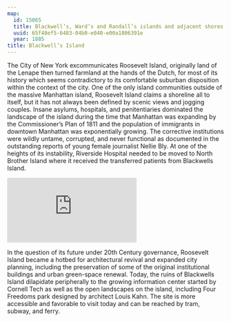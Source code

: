 ```yaml
---
map:
  id: 15065
  title: Blackwell’s, Ward’s and Randall’s islands and adjacent shores of East and Harlem River
  uuid: 65f48ef5-6483-04b0-e040-e00a1806391e
  year: 1885
title: Blackwell’s Island
---
```

The City of New York excommunicates Roosevelt Island, originally land of the Lenape then turned farmland at the hands of the Dutch, for most of its history which seems contradictory to its comfortable suburban disposition within the context of the city. One of the only island communities outside of the massive Manhattan island, Roosevelt Island claims a shoreline all to itself, but it has not always been defined by scenic views and jogging couples. Insane asylums, hospitals, and penitentiaries dominated the landscape of the island during the time that Manhattan was expanding by the Commissioner’s Plan of 1811 and the population of immigrants in downtown Manhattan was exponentially growing. The corrective institutions were wildly untame, corrupted, and never functional as documented in the outstanding reports of young female journalist Nellie Bly. At one of the heights of its instability, Riverside Hospital needed to be moved to North Brother Island where it received the transferred patients from Blackwells Island. 

![](https://images.nypl.org/index.php?id=810131&t=w)

In the question of its future under 20th Century governance, Roosevelt Island became a hotbed for architectural revival and expanded city planning, including the preservation of some of the original institutional buildings and urban green-space renewal. Today, the ruins of Blackwells Island dilapidate peripherally to the growing information center started by Cornell Tech as well as the open landscapes on the island, including Four Freedoms park designed by architect Louis Kahn. The site is more accessible and favorable to visit today and can be reached by tram, subway, and ferry.
